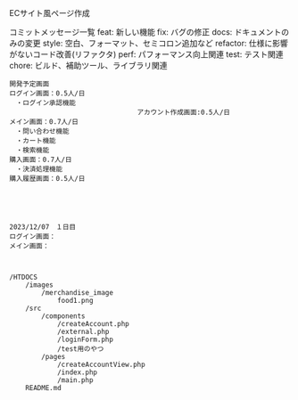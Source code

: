 ECサイト風ページ作成

コミットメッセージ一覧
    feat: 新しい機能
    fix: バグの修正
    docs: ドキュメントのみの変更
    style: 空白、フォーマット、セミコロン追加など
    refactor: 仕様に影響がないコード改善(リファクタ)
    perf: パフォーマンス向上関連
    test: テスト関連
    chore: ビルド、補助ツール、ライブラリ関連

    開発予定画面
    ログイン画面：0.5人/日
    　・ログイン承認機能
                                    アカウント作成画面:0.5人/日
    メイン画面：0.7人/日
    　・問い合わせ機能
    　・カート機能
    　・検索機能
    購入画面：0.7人/日
    　・決済処理機能
    購入履歴画面：0.5人/日





    2023/12/07　１日目
    ログイン画面：
    メイン画面：



    /HTDOCS
        /images
            /merchandise_image
                food1.png
        /src
            /components
                /createAccount.php
                /external.php
                /loginForm.php
                /test用のやつ
            /pages
                /createAccountView.php
                /index.php
                /main.php
        README.md
     